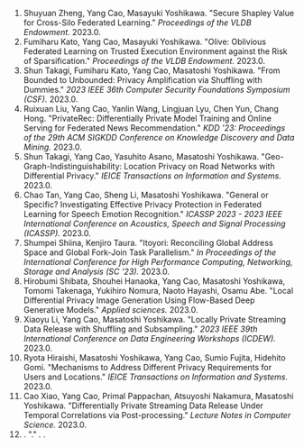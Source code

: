  1. Shuyuan Zheng, Yang Cao, Masayuki Yoshikawa. "Secure Shapley Value for Cross-Silo Federated Learning." _Proceedings of the VLDB Endowment._ 2023.0.
 1. Fumiharu Kato, Yang Cao, Masayuki Yoshikawa. "Olive: Oblivious Federated Learning on Trusted Execution Environment against the Risk of Sparsification." _Proceedings of the VLDB Endowment._ 2023.0.
 1. Shun Takagi, Fumiharu Kato, Yang Cao, Masatoshi Yoshikawa. "From Bounded to Unbounded: Privacy Amplification via Shuffling with Dummies." _2023 IEEE 36th Computer Security Foundations Symposium (CSF)._ 2023.0.
 1. Ruixuan Liu, Yang Cao, Yanlin Wang, Lingjuan Lyu, Chen Yun, Chang Hong. "PrivateRec: Differentially Private Model Training and Online Serving for Federated News Recommendation." _KDD '23: Proceedings of the 29th ACM SIGKDD Conference on Knowledge Discovery and Data Mining._ 2023.0.
 1. Shun Takagi, Yang Cao, Yasuhito Asano, Masatoshi Yoshikawa. "Geo-Graph-Indistinguishability: Location Privacy on Road Networks with Differential Privacy." _IEICE Transactions on Information and Systems._ 2023.0.
 1. Chao Tan, Yang Cao, Sheng Li, Masatoshi Yoshikawa. "General or Specific? Investigating Effective Privacy Protection in Federated Learning for Speech Emotion Recognition." _ICASSP 2023 - 2023 IEEE International Conference on Acoustics, Speech and Signal Processing (ICASSP)._ 2023.0.
 1. Shumpei Shiina, Kenjiro Taura. "Itoyori: Reconciling Global Address Space and Global Fork-Join Task Parallelism." _In Proceedings of the International Conference for High Performance Computing, Networking, Storage and Analysis (SC '23)._ 2023.0.
 1. Hirobumi Shibata, Shouhei Hanaoka, Yang Cao, Masatoshi Yoshikawa, Tomomi Takenaga, Yukihiro Nomura, Naoto Hayashi, Osamu Abe. "Local Differential Privacy Image Generation Using Flow-Based Deep Generative Models." _Applied sciences._ 2023.0.
 1. Xiaoyu Li, Yang Cao, Masatoshi Yoshikawa. "Locally Private Streaming Data Release with Shuffling and Subsampling." _2023 IEEE 39th International Conference on Data Engineering Workshops (ICDEW)._ 2023.0.
 1. Ryota Hiraishi, Masatoshi Yoshikawa, Yang Cao, Sumio Fujita, Hidehito Gomi. "Mechanisms to Address Different Privacy Requirements for Users and Locations." _IEICE Transactions on Information and Systems._ 2023.0.
 1. Cao Xiao, Yang Cao, Primal Pappachan, Atsuyoshi Nakamura, Masatoshi Yoshikawa. "Differentially Private Streaming Data Release Under Temporal Correlations via Post-processing." _Lecture Notes in Computer Science._ 2023.0.
 1. . "." _._ .